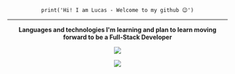 <div align="center">
  <code>print('Hi! I am Lucas - Welcome to my github 😉')</code>
  <hr>
  
  <p>
    <b>Languages and technologies I'm learning and plan to learn moving forward to be a Full-Stack Developer
  </p>
  <p>
    <a href="https://skillicons.dev">
      <img src="https://skillicons.dev/icons?i=html,css,js,react,bootstrap,java,lua,spring,mysql,mongodb,kafka,git,aws,jenkins,docker">
    </a>
  </p>
  <img src="https://komarev.com/ghpvc/?username=iluckr">
</div>
